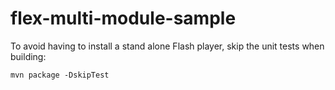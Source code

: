 # flex-multi-module-sample

To avoid having to install a stand alone Flash player, skip the unit tests when building:

	mvn package -DskipTest